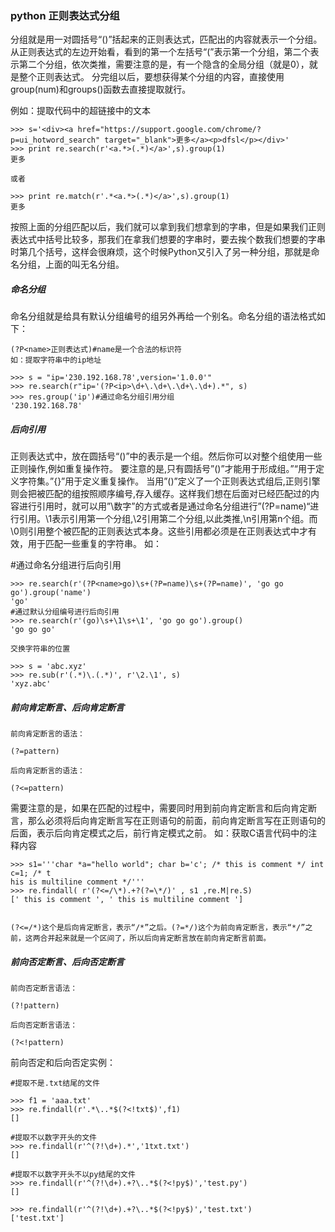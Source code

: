 ### python 正则表达式分组

分组就是用一对圆括号“()”括起来的正则表达式，匹配出的内容就表示一个分组。从正则表达式的左边开始看，看到的第一个左括号“(”表示第一个分组，第二个表示第二个分组，依次类推，需要注意的是，有一个隐含的全局分组（就是0），就是整个正则表达式。 
分完组以后，要想获得某个分组的内容，直接使用group(num)和groups()函数去直接提取就行。

例如：提取代码中的超链接中的文本

```
>>> s='<div><a href="https://support.google.com/chrome/?p=ui_hotword_search" target="_blank">更多</a><p>dfsl</p></div>'
>>> print re.search(r'<a.*>(.*)</a>',s).group(1)
更多

或者

>>> print re.match(r'.*<a.*>(.*)</a>',s).group(1)
更多
```

按照上面的分组匹配以后，我们就可以拿到我们想拿到的字串，但是如果我们正则表达式中括号比较多，那我们在拿我们想要的字串时，要去挨个数我们想要的字串时第几个括号，这样会很麻烦，这个时候Python又引入了另一种分组，那就是命名分组，上面的叫无名分组。

##### 命名分组

命名分组就是给具有默认分组编号的组另外再给一个别名。命名分组的语法格式如下：

```
(?P<name>正则表达式)#name是一个合法的标识符
如：提取字符串中的ip地址

>>> s = "ip='230.192.168.78',version='1.0.0'"
>>> re.search(r"ip='(?P<ip>\d+\.\d+\.\d+\.\d+).*", s)
>>> res.group('ip')#通过命名分组引用分组
'230.192.168.78'

```

##### 后向引用

正则表达式中，放在圆括号“()”中的表示是一个组。然后你可以对整个组使用一些正则操作,例如重复操作符。 
要注意的是,只有圆括号”()”才能用于形成组。”“用于定义字符集。”{}”用于定义重复操作。 
当用”()”定义了一个正则表达式组后,正则引擎则会把被匹配的组按照顺序编号,存入缓存。这样我们想在后面对已经匹配过的内容进行引用时，就可以用”\数字”的方式或者是通过命名分组进行”(?P=name)“进行引用。\1表示引用第一个分组,\2引用第二个分组,以此类推,\n引用第n个组。而\0则引用整个被匹配的正则表达式本身。这些引用都必须是在正则表达式中才有效，用于匹配一些重复的字符串。 
如：

#通过命名分组进行后向引用

```
>>> re.search(r'(?P<name>go)\s+(?P=name)\s+(?P=name)', 'go go go').group('name')
'go'
#通过默认分组编号进行后向引用
>>> re.search(r'(go)\s+\1\s+\1', 'go go go').group()
'go go go'

交换字符串的位置

>>> s = 'abc.xyz'
>>> re.sub(r'(.*)\.(.*)', r'\2.\1', s)
'xyz.abc'
```

##### 前向肯定断言、后向肯定断言
```
前向肯定断言的语法：

(?=pattern)

后向肯定断言的语法：

(?<=pattern)
```

需要注意的是，如果在匹配的过程中，需要同时用到前向肯定断言和后向肯定断言，那么必须将后向肯定断言写在正则语句的前面，前向肯定断言写在正则语句的后面，表示后向肯定模式之后，前行肯定模式之前。 
如：获取C语言代码中的注释内容

```
>>> s1='''char *a="hello world"; char b='c'; /* this is comment */ int c=1; /* t
his is multiline comment */'''
>>> re.findall( r'(?<=/\*).+?(?=\*/)' , s1 ,re.M|re.S)
[' this is comment ', ' this is multiline comment ']


(?<=/*)这个是后向肯定断言，表示“/*”之后。(?=*/)这个为前向肯定断言，表示“*/”之前，这两合并起来就是一个区间了，所以后向肯定断言放在前向肯定断言前面。
```

##### 前向否定断言、后向否定断言
```
前向否定断言语法：

(?!pattern)

后向否定断言语法：

(?<!pattern)
```
前向否定和后向否定实例：

```
#提取不是.txt结尾的文件

>>> f1 = 'aaa.txt'
>>> re.findall(r'.*\..*$(?<!txt$)',f1)
[]

#提取不以数字开头的文件
>>> re.findall(r'^(?!\d+).*','1txt.txt')
[]

#提取不以数字开头不以py结尾的文件
>>> re.findall(r'^(?!\d+).+?\..*$(?<!py$)','test.py')
[]

>>> re.findall(r'^(?!\d+).+?\..*$(?<!py$)','test.txt')
['test.txt']
```